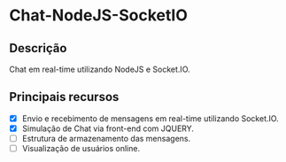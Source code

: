 # Chat-NodeJS-SocketIO

## Descrição

Chat em real-time utilizando NodeJS e Socket.IO.

## Principais recursos

- [x] Envio e recebimento de mensagens em real-time utilizando Socket.IO.
- [x] Simulação de Chat via front-end com JQUERY.
- [ ] Estrutura de armazenamento das mensagens.
- [ ] Visualização de usuários online.
